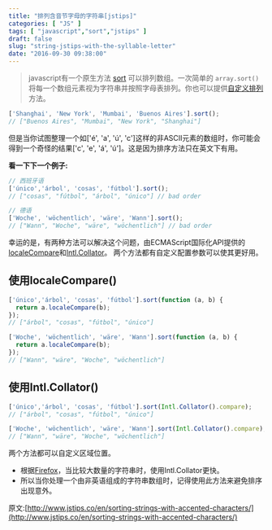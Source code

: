 ```yaml
---
title: "排列含音节字母的字符串[jstips]"
categories: [ "JS" ]
tags: [ "javascript","sort","jstips" ]
draft: false
slug: "string-jstips-with-the-syllable-letter"
date: "2016-09-30 09:38:00"
---
```


> javascript有一个原生方法
> [sort](https://developer.mozilla.org/zh-CN/docs/Web/JavaScript/Reference/Global_Objects/Array/sort)
> 可以排列数组。一次简单的 `array.sort()`
> 将每一个数组元素视为字符串并按照字母表排列。你也可以提供[自定义排列](https://developer.mozilla.org/zh-CN/docs/Web/JavaScript/Reference/Global_Objects/Array/sort#Parameters)方法。

```javascript
['Shanghai', 'New York', 'Mumbai', 'Buenos Aires'].sort();
// ["Buenos Aires", "Mumbai", "New York", "Shanghai"]
```
但是当你试图整理一个如['é', 'a', 'ú', 'c']这样的非ASCII元素的数组时，你可能会得到一个奇怪的结果['c', 'e', 'á', 'ú']。这是因为排序方法只在英文下有用。


<!--more-->


**看一下下一个例子:**
```javascript
// 西班牙语
['único','árbol', 'cosas', 'fútbol'].sort();
// ["cosas", "fútbol", "árbol", "único"] // bad order

// 德语
['Woche', 'wöchentlich', 'wäre', 'Wann'].sort();
// ["Wann", "Woche", "wäre", "wöchentlich"] // bad order
```
幸运的是，有两种方法可以解决这个问题，由ECMAScript国际化API提供的 [localeCompare](https://developer.mozilla.org/zh-CN/docs/Web/JavaScript/Reference/Global_Objects/String/localeCompare)和[Intl.Collator](https://developer.mozilla.org/zh-CN/docs/Web/JavaScript/Reference/Global_Objects/Collator)。
两个方法都有自定义配置参数可以使其更好用。

## 使用localeCompare()
```javascript
['único','árbol', 'cosas', 'fútbol'].sort(function (a, b) {
  return a.localeCompare(b);
});
// ["árbol", "cosas", "fútbol", "único"]

['Woche', 'wöchentlich', 'wäre', 'Wann'].sort(function (a, b) {
  return a.localeCompare(b);
});
// ["Wann", "wäre", "Woche", "wöchentlich"]
```
## 使用Intl.Collator() 

```javascript
['único','árbol', 'cosas', 'fútbol'].sort(Intl.Collator().compare);
// ["árbol", "cosas", "fútbol", "único"]

['Woche', 'wöchentlich', 'wäre', 'Wann'].sort(Intl.Collator().compare);
// ["Wann", "wäre", "Woche", "wöchentlich"]
```
两个方法都可以自定义区域位置。

 - 根据[Firefox](https://developer.mozilla.org/zh-CN/docs/Web/JavaScript/Reference/Global_Objects/String/localeCompare#Performance)，当比较大数量的字符串时，使用Intl.Collator更快。
 - 所以当你处理一个由非英语组成的字符串数组时，记得使用此方法来避免排序出现意外。

原文:[http://www.jstips.co/en/sorting-strings-with-accented-characters/](http://www.jstips.co/en/sorting-strings-with-accented-characters/)